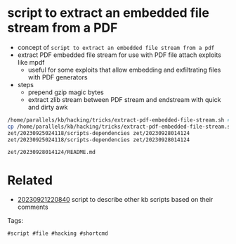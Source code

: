 # script to extract an embedded file stream from a PDF

- concept of `script to extract an embedded file stream from a pdf`
- extract PDF embedded file stream for use with PDF file attach exploits like mpdf
  - useful for some exploits that allow embedding and exfiltrating files with PDF generators
- steps
  - prepend gzip magic bytes
  - extract zlib stream between PDF stream and endstream with quick and dirty awk

```bash
/home/parallels/kb/hacking/tricks/extract-pdf-embedded-file-stream.sh # extract PDF embedded file stream for use with PDF file attach exploits like mpdf
cp /home/parallels/kb/hacking/tricks/extract-pdf-embedded-file-stream.sh .
zet/20230925024118/scripts-dependencies zet/20230928014124
zet/20230925024118/scripts-dependencies zet/20230928014124

```

` zet/20230928014124/README.md `

# Related

- [20230921220840](/zet/20230921220840/README.md) script to describe other kb scripts based on their comments

Tags:

    #script #file #hacking #shortcmd
